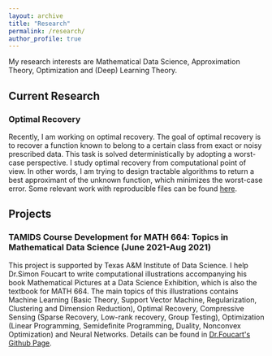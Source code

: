 ```yaml
---
layout: archive
title: "Research"
permalink: /research/
author_profile: true
---
```


My research interests are Mathematical Data Science, Approximation Theory, Optimization and (Deep) Learning Theory.

## Current Research ##

### Optimal Recovery ###

Recently, I am working on optimal recovery. The goal of optimal recovery is to recover a function known to belong to a certain class from exact or noisy prescribed data. This task is solved deterministically by adopting a worst-case perspective. I study optimal recovery from computational point of view. In other words, I am trying to design tractable algorithms to return a best approximant of the unknown function, which minimizes the worst-case error. Some relevant work with reproducible files can be found [here](https://github.com/liaochunyang/COR).

## Projects ##

### TAMIDS Course Development for MATH 664: Topics in Mathematical Data Science (June 2021-Aug 2021) ###

This project is supported by Texas A&M Institute of Data Science. I help Dr.Simon Foucart to write computational illustrations accompanying his book Mathematical Pictures at a Data Science Exhibition, which is also the textbook for MATH 664. The main topics of this illustrations contains Machine Learning (Basic Theory, Support Vector Machine, Regularization, Clustering and Dimension Reduction), Optimal Recovery, Compressive Sensing (Sparse Recovery, Low-rank recovery, Group Testing), Optimization (Linear Programming, Semidefinite Programming, Duality, Nonconvex Optimization) and Neural Networks. Details can be found in <a href="https://github.com/foucart/Mathematical_Pictures_at_a_Data_Science_Exhibition" target="_blank">Dr.Foucart's Github Page</a>. 

